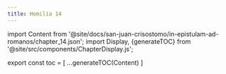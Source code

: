 ```yaml
---
title: Homilía 14
---
```


import Content from '@site/docs/san-juan-crisostomo/in-epistulam-ad-romanos/chapter_14.json';
import Display, {generateTOC} from '@site/src/components/ChapterDisplay.js';

<Display data={Content} />

export const toc = [
  ...generateTOC(Content)
]
